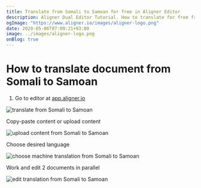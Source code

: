 ```yaml
---
title: Translate from Somali to Samoan for free in Aligner Editor
description: Aligner Dual Editor Tutorial. How to translate for free from Somali to Samoan. Aligner is multilingual document management platform. 
ogImage: "https://www.aligner.io/images/aligner-logo.png"
date: 2020-05-06T07:09:21+03:00
image: ../images/aligner-logo.png
onBlog: true
---
```


# How to translate document from Somali to Samoan

1. Go to editor at [app.aligner.io](https://app.aligner.io "Aligner App web page")

![translate from Somali to Samoan](../aligner-blank-editor.png "translate from Somali to Samoan")

Copy-paste content or upload content

![upload content from Somali to Samoan](../aligner-uploaded-document.png "upload content from Somali to Samoan")

Choose desired language

![choose machine translation from Somali to Samoan](../aligner-language-dropdown.png "choose machine translation from Somali to Samoan")

Work and edit 2 documents in parallel

![edit translation from Somali to Samoan](../aligner-double-sitded-editor.png "edit translation from Somali to Samoan")


